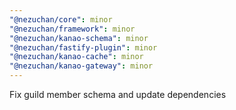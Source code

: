 ```yaml
---
"@nezuchan/core": minor
"@nezuchan/framework": minor
"@nezuchan/kanao-schema": minor
"@nezuchan/fastify-plugin": minor
"@nezuchan/kanao-cache": minor
"@nezuchan/kanao-gateway": minor
---
```


Fix guild member schema and update dependencies
